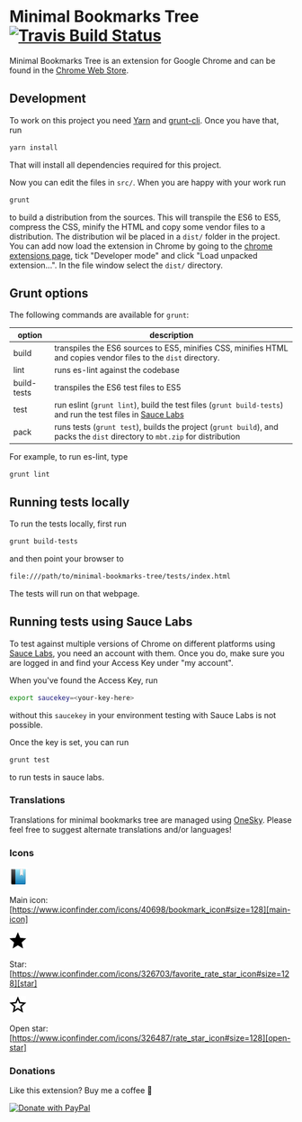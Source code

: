 # Minimal Bookmarks Tree [![Travis Build Status](https://api.travis-ci.org/rpkamp/chrome-minimal-bookmarks-tree.svg)](https://travis-ci.org/rpkamp/chrome-minimal-bookmarks-tree)

Minimal Bookmarks Tree is an extension for Google Chrome and can be found in the [Chrome Web Store](https://chrome.google.com/webstore/detail/mohenkbngkbmdlkiemonbgdfgdjacaeb).

## Development

To work on this project you need [Yarn][yarn] and [grunt-cli][grunt-cli].
Once you have that, run

```bash
yarn install
```

That will install all dependencies required for this project.

Now you can edit the files in `src/`. When you are happy with your work run

```bash
grunt
```

to build a distribution from the sources. This will transpile the ES6 to ES5, compress the CSS,
minify the HTML and copy some vendor files to a distribution. The distribution wil be placed
in a `dist/` folder in the project.
You can add now load the extension in Chrome by going to the [chrome extensions page][chrome-extensions],
tick "Developer mode" and click "Load unpacked extension...". In the file window select the `dist/` directory.

## Grunt options
The following commands are available for `grunt`:

| option | description |
| --- | --- |
| build | transpiles the ES6 sources to ES5, minifies CSS, minifies HTML and copies vendor files to the `dist` directory. |
| lint | runs es-lint against the codebase |
| build-tests | transpiles the ES6 test files to ES5 |
| test | run eslint (`grunt lint`), build the test files (`grunt build-tests`) and run the test files in [Sauce Labs][sauce-labs] |
| pack | runs tests (`grunt test`), builds the project (`grunt build`), and packs the `dist` directory to `mbt.zip` for distribution |

For example, to run es-lint, type

```bash
grunt lint
```

## Running tests locally
To run the tests locally, first run

```bash
grunt build-tests
```

and then point your browser to

```bash
file:///path/to/minimal-bookmarks-tree/tests/index.html
```

The tests will run on that webpage.

## Running tests using Sauce Labs
To test against multiple versions of Chrome on different platforms using [Sauce Labs][sauce-labs],
you need an account with them. Once you do, make sure you are logged in and find your Access Key
under "my account".

When you've found the Access Key, run 

```bash
export saucekey=<your-key-here>
```

without this `saucekey` in your environment testing with Sauce Labs is not possible.

Once the key is set, you can run

```bash
grunt test
```

to run tests in sauce labs.

### Translations

Translations for minimal bookmarks tree are managed using [OneSky][oneskyapp]. Please feel free to suggest alternate translations and/or languages!

### Icons

![main icon](src/icons/bookmark32.png)

Main icon: [https://www.iconfinder.com/icons/40698/bookmark_icon#size=128][main-icon]

![star icon](src/icons/black-star.png)

Star: [https://www.iconfinder.com/icons/326703/favorite_rate_star_icon#size=128][star]

![open star icon](src/icons/black-open-star.png)

Open star: [https://www.iconfinder.com/icons/326487/rate_star_icon#size=128][open-star]

### Donations

Like this extension? Buy me a coffee 🙂

[![Donate with PayPal](https://www.paypalobjects.com/webstatic/mktg/logo/pp_cc_mark_37x23.jpg)][donate]

[yarn]: https://yarnpkg.com/lang/en/docs/install/
[grunt-cli]: http://gruntjs.com/getting-started#installing-the-cli
[chrome-extensions]: chrome://extensions/
[sauce-labs]: https://saucelabs.com/
[oneskyapp]: https://minimalbookmarkstree.oneskyapp.com/collaboration/project?id=60763
[main-icon]: https://www.iconfinder.com/icons/40698/bookmark_icon#size=128
[star]: https://www.iconfinder.com/icons/326703/favorite_rate_star_icon#size=128
[open-star]: https://www.iconfinder.com/icons/326487/rate_star_icon#size=128
[donate]: https://paypal.me/rpkamp
